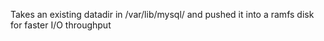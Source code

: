 Takes an existing datadir in /var/lib/mysql/ and pushed it into a ramfs
disk for faster I/O throughput
